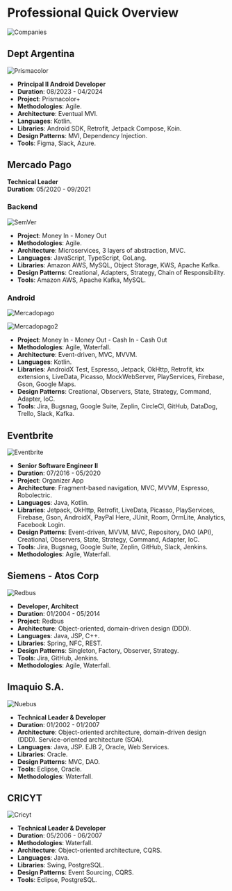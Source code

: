 # Professional Quick Overview

![Companies](./empresas.svg)

## Dept Argentina

![Prismacolor](./Prismacolor.svg)

- **Principal II Android Developer**
- **Duration**: 08/2023 - 04/2024
- **Project**: Prismacolor+
- **Methodologies**: Agile.
- **Architecture**: Eventual MVI.
- **Languages**: Kotlin.
- **Libraries**: Android SDK, Retrofit, Jetpack Compose, Koin.
- **Design Patterns**: MVI, Dependency Injection.
- **Tools**: Figma, Slack, Azure.

## Mercado Pago

**Technical Leader**  
**Duration**: 05/2020 - 09/2021

### Backend

![SemVer](./Semver.svg)

- **Project**: Money In - Money Out
- **Methodologies**: Agile.
- **Architecture**: Microservices, 3 layers of abstraction, MVC.
- **Languages**: JavaScript, TypeScript, GoLang.
- **Libraries**: Amazon AWS, MySQL, Object Storage, KWS, Apache Kafka.
- **Design Patterns**: Creational, Adapters, Strategy, Chain of Responsibility.
- **Tools**: Amazon AWS, Apache Kafka, MySQL.

### Android

![Mercadopago](./Mercadopago.svg)

![Mercadopago2](./Mercadopago2.svg)

- **Project**: Money In - Money Out - Cash In - Cash Out
- **Methodologies**: Agile, Waterfall.
- **Architecture**: Event-driven, MVC, MVVM.
- **Languages**: Kotlin.
- **Libraries**: AndroidX Test, Espresso, Jetpack, OkHttp, Retrofit, ktx extensions, LiveData, Picasso, MockWebServer, PlayServices, Firebase, Gson, Google Maps.
- **Design Patterns**: Creational, Observers, State, Strategy, Command, Adapter, IoC.
- **Tools**: Jira, Bugsnag, Google Suite, Zeplin, CircleCI, GitHub, DataDog, Trello, Slack, Kafka.

## Eventbrite

![Eventbrite](./Eventbrite.svg)

- **Senior Software Engineer II**
- **Duration**: 07/2016 - 05/2020
- **Project**: Organizer App
- **Architecture**: Fragment-based navigation, MVC, MVVM, Espresso, Robolectric.
- **Languages**: Java, Kotlin.
- **Libraries**: Jetpack, OkHttp, Retrofit, LiveData, Picasso, PlayServices, Firebase, Gson, AndroidX, PayPal Here, JUnit, Room, OrmLite, Analytics, Facebook Login.
- **Design Patterns**: Event-driven, MVVM, MVC, Repository, DAO (API), Creational, Observers, State, Strategy, Command, Adapter, IoC.
- **Tools**: Jira, Bugsnag, Google Suite, Zeplin, GitHub, Slack, Jenkins.
- **Methodologies**: Agile, Waterfall.

## Siemens - Atos Corp

![Redbus](./Redbus.svg)

- **Developer, Architect**
- **Duration**: 01/2004 - 05/2014
- **Project**: Redbus
- **Architecture**: Object-oriented, domain-driven design (DDD).
- **Languages**: Java, JSP, C++.
- **Libraries**: Spring, NFC, REST.
- **Design Patterns**: Singleton, Factory, Observer, Strategy.
- **Tools**: Jira, GitHub, Jenkins.
- **Methodologies**: Agile, Waterfall.

## Imaquio S.A.

![Nuebus](./Nuebus.svg)

- **Technical Leader & Developer**
- **Duration**: 01/2002 - 01/2007
- **Architecture**: Object-oriented architecture, domain-driven design (DDD). Service-oriented architecture (SOA).
- **Languages**: Java, JSP. EJB 2, Oracle, Web Services.
- **Libraries**: Oracle.
- **Design Patterns**: MVC, DAO.
- **Tools**: Eclipse, Oracle.
- **Methodologies**: Waterfall.

## CRICYT

![Cricyt](./Cricyt.svg)

- **Technical Leader & Developer**
- **Duration**: 05/2006 - 06/2007
- **Methodologies**: Waterfall.
- **Architecture**: Object-oriented architecture, CQRS.
- **Languages**: Java.
- **Libraries**: Swing, PostgreSQL.
- **Design Patterns**: Event Sourcing, CQRS.
- **Tools**: Eclipse, PostgreSQL.
